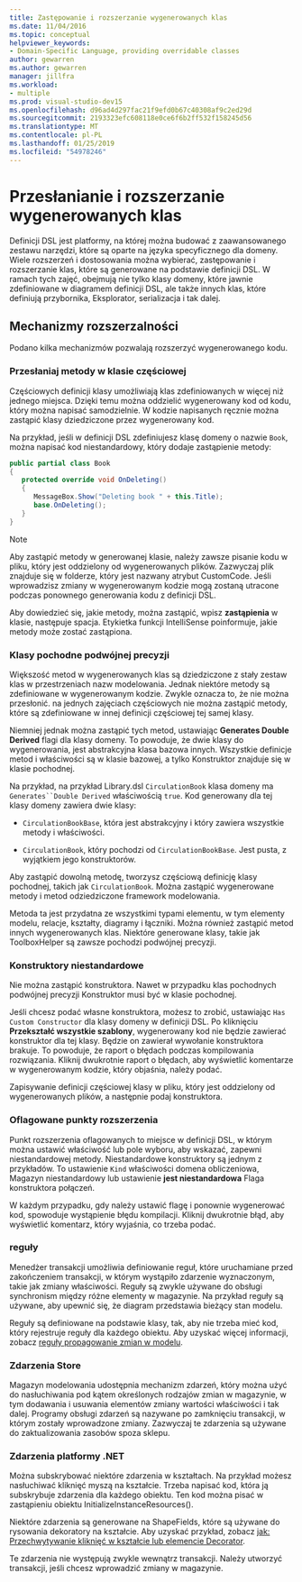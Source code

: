 ```yaml
---
title: Zastępowanie i rozszerzanie wygenerowanych klas
ms.date: 11/04/2016
ms.topic: conceptual
helpviewer_keywords:
- Domain-Specific Language, providing overridable classes
author: gewarren
ms.author: gewarren
manager: jillfra
ms.workload:
- multiple
ms.prod: visual-studio-dev15
ms.openlocfilehash: d96ad4d297fac21f9efd0b67c40308af9c2ed29d
ms.sourcegitcommit: 2193323efc608118e0ce6f6b2ff532f158245d56
ms.translationtype: MT
ms.contentlocale: pl-PL
ms.lasthandoff: 01/25/2019
ms.locfileid: "54978246"
---
```

# <a name="override-and-extend-the-generated-classes"></a>Przesłanianie i rozszerzanie wygenerowanych klas

Definicji DSL jest platformy, na której można budować z zaawansowanego zestawu narzędzi, które są oparte na języka specyficznego dla domeny. Wiele rozszerzeń i dostosowania można wybierać, zastępowanie i rozszerzanie klas, które są generowane na podstawie definicji DSL. W ramach tych zajęć, obejmują nie tylko klasy domeny, które jawnie zdefiniowane w diagramem definicji DSL, ale także innych klas, które definiują przybornika, Eksplorator, serializacja i tak dalej.

## <a name="extensibility-mechanisms"></a>Mechanizmy rozszerzalności

Podano kilka mechanizmów pozwalają rozszerzyć wygenerowanego kodu.

### <a name="override-methods-in-a-partial-class"></a>Przesłaniaj metody w klasie częściowej

Częściowych definicji klasy umożliwiają klas zdefiniowanych w więcej niż jednego miejsca. Dzięki temu można oddzielić wygenerowany kod od kodu, który można napisać samodzielnie. W kodzie napisanych ręcznie można zastąpić klasy dziedziczone przez wygenerowany kod.

Na przykład, jeśli w definicji DSL zdefiniujesz klasę domeny o nazwie `Book`, można napisać kod niestandardowy, który dodaje zastąpienie metody:

```csharp
public partial class Book
{
   protected override void OnDeleting()
   {
      MessageBox.Show("Deleting book " + this.Title);
      base.OnDeleting();
   }
}
```

> [!NOTE]
> Aby zastąpić metody w generowanej klasie, należy zawsze pisanie kodu w pliku, który jest oddzielony od wygenerowanych plików. Zazwyczaj plik znajduje się w folderze, który jest nazwany atrybut CustomCode. Jeśli wprowadzisz zmiany w wygenerowanym kodzie mogą zostaną utracone podczas ponownego generowania kodu z definicji DSL.

Aby dowiedzieć się, jakie metody, można zastąpić, wpisz **zastąpienia** w klasie, następuje spacja. Etykietka funkcji IntelliSense poinformuje, jakie metody może zostać zastąpiona.

### <a name="double-derived-classes"></a>Klasy pochodne podwójnej precyzji

Większość metod w wygenerowanych klas są dziedziczone z stały zestaw klas w przestrzeniach nazw modelowania. Jednak niektóre metody są zdefiniowane w wygenerowanym kodzie. Zwykle oznacza to, że nie można przesłonić. na jednych zajęciach częściowych nie można zastąpić metody, które są zdefiniowane w innej definicji częściowej tej samej klasy.

Niemniej jednak można zastąpić tych metod, ustawiając **Generates Double Derived** flagi dla klasy domeny. To powoduje, że dwie klasy do wygenerowania, jest abstrakcyjna klasa bazowa innych. Wszystkie definicje metod i właściwości są w klasie bazowej, a tylko Konstruktor znajduje się w klasie pochodnej.

Na przykład, na przykład Library.dsl `CirculationBook` klasa domeny ma `Generates``Double Derived` właściwością `true`. Kod generowany dla tej klasy domeny zawiera dwie klasy:

-   `CirculationBookBase`, która jest abstrakcyjny i który zawiera wszystkie metody i właściwości.

-   `CirculationBook`, który pochodzi od `CirculationBookBase`. Jest pusta, z wyjątkiem jego konstruktorów.

Aby zastąpić dowolną metodę, tworzysz częściową definicję klasy pochodnej, takich jak `CirculationBook`. Można zastąpić wygenerowane metody i metod odziedziczone framework modelowania.

Metoda ta jest przydatna ze wszystkimi typami elementu, w tym elementy modelu, relacje, kształty, diagramy i łączniki. Można również zastąpić metod innych wygenerowanych klas. Niektóre generowane klasy, takie jak ToolboxHelper są zawsze pochodzi podwójnej precyzji.

### <a name="custom-constructors"></a>Konstruktory niestandardowe

Nie można zastąpić konstruktora. Nawet w przypadku klas pochodnych podwójnej precyzji Konstruktor musi być w klasie pochodnej.

Jeśli chcesz podać własne konstruktora, możesz to zrobić, ustawiając `Has Custom Constructor` dla klasy domeny w definicji DSL. Po kliknięciu **Przekształć wszystkie szablony**, wygenerowany kod nie będzie zawierać konstruktor dla tej klasy. Będzie on zawierał wywołanie konstruktora brakuje. To powoduje, że raport o błędach podczas kompilowania rozwiązania. Kliknij dwukrotnie raport o błędach, aby wyświetlić komentarze w wygenerowanym kodzie, który objaśnia, należy podać.

Zapisywanie definicji częściowej klasy w pliku, który jest oddzielony od wygenerowanych plików, a następnie podaj konstruktora.

### <a name="flagged-extension-points"></a>Oflagowane punkty rozszerzenia

Punkt rozszerzenia oflagowanych to miejsce w definicji DSL, w którym można ustawić właściwość lub pole wyboru, aby wskazać, zapewni niestandardowej metody. Niestandardowe konstruktory są jednym z przykładów. To ustawienie `Kind` właściwości domena obliczeniowa, Magazyn niestandardowy lub ustawienie **jest niestandardowa** Flaga konstruktora połączeń.

W każdym przypadku, gdy należy ustawić flagę i ponownie wygenerować kod, spowoduje wystąpienie błędu kompilacji. Kliknij dwukrotnie błąd, aby wyświetlić komentarz, który wyjaśnia, co trzeba podać.

### <a name="rules"></a>reguły

Menedżer transakcji umożliwia definiowanie reguł, które uruchamiane przed zakończeniem transakcji, w którym wystąpiło zdarzenie wyznaczonym, takie jak zmiany właściwości. Reguły są zwykle używane do obsługi synchronism między różne elementy w magazynie. Na przykład reguły są używane, aby upewnić się, że diagram przedstawia bieżący stan modelu.

Reguły są definiowane na podstawie klasy, tak, aby nie trzeba mieć kod, który rejestruje reguły dla każdego obiektu. Aby uzyskać więcej informacji, zobacz [reguły propagowanie zmian w modelu](../modeling/rules-propagate-changes-within-the-model.md).

### <a name="store-events"></a>Zdarzenia Store

Magazyn modelowania udostępnia mechanizm zdarzeń, który można użyć do nasłuchiwania pod kątem określonych rodzajów zmian w magazynie, w tym dodawania i usuwania elementów zmiany wartości właściwości i tak dalej. Programy obsługi zdarzeń są nazywane po zamknięciu transakcji, w którym zostały wprowadzone zmiany. Zazwyczaj te zdarzenia są używane do zaktualizowania zasobów spoza sklepu.

### <a name="net-events"></a>Zdarzenia platformy .NET

Można subskrybować niektóre zdarzenia w kształtach. Na przykład możesz nasłuchiwać kliknięć myszą na kształcie. Trzeba napisać kod, która ją subskrybuje zdarzenia dla każdego obiektu. Ten kod można pisać w zastąpieniu obiektu InitializeInstanceResources().

Niektóre zdarzenia są generowane na ShapeFields, które są używane do rysowania dekoratory na kształcie. Aby uzyskać przykład, zobacz [jak: Przechwytywanie kliknięć w kształcie lub elemencie Decorator](../modeling/how-to-intercept-a-click-on-a-shape-or-decorator.md).

Te zdarzenia nie występują zwykle wewnątrz transakcji. Należy utworzyć transakcji, jeśli chcesz wprowadzić zmiany w magazynie.